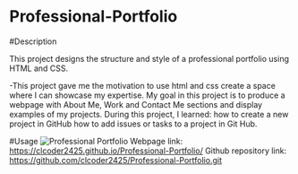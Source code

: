 # Professional-Portfolio

#Description

This project designs the structure and style of a professional portfolio using HTML and CSS.

-This project gave me the motivation to use html and css create a space where I can showcase my expertise. My goal in this project is to produce a webpage with About Me, Work and Contact Me sections and display examples of my projects.
During this project, I learned:
how to create a new project in GitHub
how to add issues or tasks to a project in Git Hub.

#Usage
![Professional Portfolio](./asset/images/challenge3_screenshot.jpg)
Webpage link: https://clcoder2425.github.io/Professional-Portfolio/
Github repository link: https://github.com/clcoder2425/Professional-Portfolio.git
